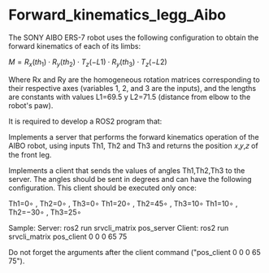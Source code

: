 # Forward_kinematics_legg_Aibo

The SONY AIBO ERS-7 robot uses the following configuration to obtain the forward kinematics of each of its limbs:

$M = R_x(th_1) \cdot R_y(th_2) \cdot T_z(-L1) \cdot R_y(th_3) \cdot T_z(-L2)$

Where Rx and Ry are the homogeneous rotation matrices corresponding to their respective axes (variables 1, 2, and 3 are the inputs), and the lengths are constants with values 
L1=69.5 y L2=71.5 (distance from elbow to the robot's paw).

It is required to develop a ROS2 program that:

Implements a server that performs the forward kinematics operation of the AIBO robot, using inputs 
Th1, Th2 and Th3 and returns the position 𝑥,𝑦,𝑧 of the front leg.

Implements a client that sends the values of angles Th1,Th2,Th3 to the server. The angles should be sent in degrees and can have the following configuration. This client should be executed only once:

Th1=0∘ , Th2=0∘ , Th3=0∘
Th1=20∘ , Th2=45∘ , Th3=10∘
Th1=10∘ , Th2=−30∘ , Th3=25∘

Sample:
    Server:     ros2 run srvcli_matrix pos_server 
    Client:     ros2 run srvcli_matrix pos_client 0 0 0 65 75

Do not forget the arguments after the client command ("pos_client 0 0 0 65 75").